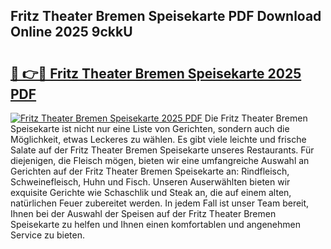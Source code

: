 ## Fritz Theater Bremen Speisekarte PDF Download Online 2025 9ckkU

# <h2><a href="http://gcdlbc3.nevu.top/?p=Fritz+Theater+Bremen+Speisekarte">🔗 👉🔴 Fritz Theater Bremen Speisekarte 2025 PDF</a></h2>

[![Fritz Theater Bremen Speisekarte 2025 PDF](https://i.imgur.com/dBaPXMq.png)](http://gcdlbc3.nevu.top/?p=Fritz+Theater+Bremen+Speisekarte)
Die Fritz Theater Bremen Speisekarte ist nicht nur eine Liste von Gerichten, sondern auch die Möglichkeit, etwas Leckeres zu wählen. Es gibt viele leichte und frische Salate auf der Fritz Theater Bremen Speisekarte unseres Restaurants. Für diejenigen, die Fleisch mögen, bieten wir eine umfangreiche Auswahl an Gerichten auf der Fritz Theater Bremen Speisekarte an: Rindfleisch, Schweinefleisch, Huhn und Fisch. Unseren Auserwählten bieten wir exquisite Gerichte wie Schaschlik und Steak an, die auf einem alten, natürlichen Feuer zubereitet werden. In jedem Fall ist unser Team bereit, Ihnen bei der Auswahl der Speisen auf der Fritz Theater Bremen Speisekarte zu helfen und Ihnen einen komfortablen und angenehmen Service zu bieten.
